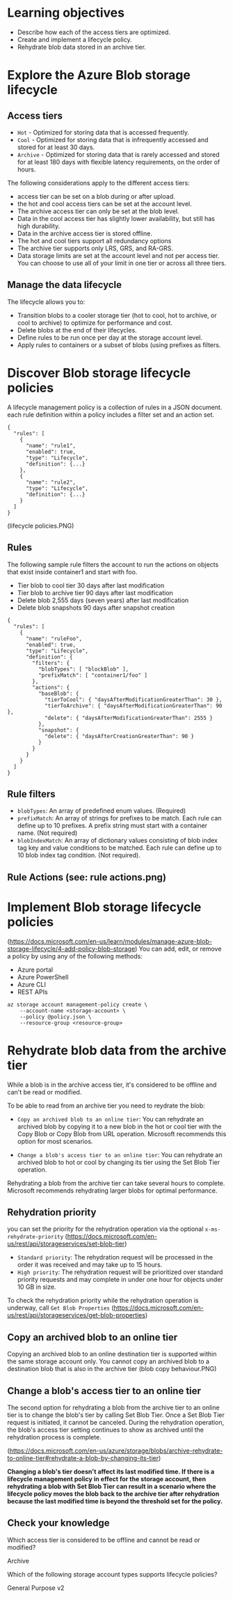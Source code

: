 # Learning objectives
- Describe how each of the access tiers are optimized.
- Create and implement a lifecycle policy.
- Rehydrate blob data stored in an archive tier.

# Explore the Azure Blob storage lifecycle

## Access tiers
- `Hot` - Optimized for storing data that is accessed frequently.
- `Cool` - Optimized for storing data that is infrequently accessed and stored for at least 30 days.
- `Archive` - Optimized for storing data that is rarely accessed and stored for at least 180 days with flexible latency requirements, on the order of hours.

The following considerations apply to the different access tiers:

- access tier can be set on a blob during or after upload.
- the hot and cool access tiers can be set at the account level.
- The archive access tier can only be set at the blob level.
- Data in the cool access tier has slightly lower availability, but still has high durability.
- Data in the archive access tier is stored offline.
- The hot and cool tiers support all redundancy options
- The archive tier supports only LRS, GRS, and RA-GRS.
- Data storage limits are set at the account level and not per access tier. You can choose to use all of your limit in one tier or across all three tiers.

## Manage the data lifecycle
The lifecycle allows you to:

- Transition blobs to a cooler storage tier (hot to cool, hot to archive, or cool to archive) to optimize for performance and cost.
- Delete blobs at the end of their lifecycles.
- Define rules to be run once per day at the storage account level.
- Apply rules to containers or a subset of blobs (using prefixes as filters.

# Discover Blob storage lifecycle policies
A lifecycle management policy is a collection of rules in a JSON document.
each rule definition within a policy includes a filter set and an action set.
```
{
  "rules": [
    {
      "name": "rule1",
      "enabled": true,
      "type": "Lifecycle",
      "definition": {...}
    },
    {
      "name": "rule2",
      "type": "Lifecycle",
      "definition": {...}
    }
  ]
}
```

(lifecycle policies.PNG)

## Rules
The following sample rule filters the account to run the actions on objects that exist inside container1 and start with foo.

- Tier blob to cool tier 30 days after last modification
- Tier blob to archive tier 90 days after last modification
- Delete blob 2,555 days (seven years) after last modification
- Delete blob snapshots 90 days after snapshot creation

```
{
  "rules": [
    {
      "name": "ruleFoo",
      "enabled": true,
      "type": "Lifecycle",
      "definition": {
        "filters": {
          "blobTypes": [ "blockBlob" ],
          "prefixMatch": [ "container1/foo" ]
        },
        "actions": {
          "baseBlob": {
            "tierToCool": { "daysAfterModificationGreaterThan": 30 },
            "tierToArchive": { "daysAfterModificationGreaterThan": 90 },
            "delete": { "daysAfterModificationGreaterThan": 2555 }
          },
          "snapshot": {
            "delete": { "daysAfterCreationGreaterThan": 90 }
          }
        }
      }
    }
  ]
}
```

## Rule filters
- `blobTypes`: An array of predefined enum values. (Required)
- `prefixMatch`: An array of strings for prefixes to be match. Each rule can define up to 10 prefixes. A prefix string must start with a container name. (Not required)
- `blobIndexMatch`: 	An array of dictionary values consisting of blob index tag key and value conditions to be matched. Each rule can define up to 10 blob index tag condition. (Not required).

## Rule Actions (see:  rule actions.png)

# Implement Blob storage lifecycle policies
(https://docs.microsoft.com/en-us/learn/modules/manage-azure-blob-storage-lifecycle/4-add-policy-blob-storage)
You can add, edit, or remove a policy by using any of the following methods:

- Azure portal
- Azure PowerShell
- Azure CLI
- REST APIs

```
az storage account management-policy create \
    --account-name <storage-account> \
    --policy @policy.json \
    --resource-group <resource-group>
```

# Rehydrate blob data from the archive tier
While a blob is in the archive access tier, it's considered to be offline and can't be read or modified. 

To be able to read from an archive tier you need to reydrate the blob:
- `Copy an archived blob to an online tier`: You can rehydrate an archived blob by copying it to a new blob in the hot or cool tier with the Copy Blob or Copy Blob from URL operation. Microsoft recommends this option for most scenarios.

- `Change a blob's access tier to an online tier`: You can rehydrate an archived blob to hot or cool by changing its tier using the Set Blob Tier operation.

Rehydrating a blob from the archive tier can take several hours to complete. Microsoft recommends rehydrating larger blobs for optimal performance. 

## Rehydration priority
you can set the priority for the rehydration operation via the optional `x-ms-rehydrate-priority` (https://docs.microsoft.com/en-us/rest/api/storageservices/set-blob-tier)

- `Standard priority`: The rehydration request will be processed in the order it was received and may take up to 15 hours.
- `High priority`: The rehydration request will be prioritized over standard priority requests and may complete in under one hour for objects under 10 GB in size.

To check the rehydration priority while the rehydration operation is underway, call `Get Blob Properties` (https://docs.microsoft.com/en-us/rest/api/storageservices/get-blob-properties)

## Copy an archived blob to an online tier
Copying an archived blob to an online destination tier is supported within the same storage account only. You cannot copy an archived blob to a destination blob that is also in the archive tier
(blob copy behaviour.PNG)

## Change a blob's access tier to an online tier
The second option for rehydrating a blob from the archive tier to an online tier is to change the blob's tier by calling Set Blob Tier. 
Once a Set Blob Tier request is initiated, it cannot be canceled. During the rehydration operation, the blob's access tier setting continues to show as archived until the rehydration process is complete.

(https://docs.microsoft.com/en-us/azure/storage/blobs/archive-rehydrate-to-online-tier#rehydrate-a-blob-by-changing-its-tier)

**Changing a blob's tier doesn't affect its last modified time. If there is a lifecycle management policy in effect for the storage account, then rehydrating a blob with Set Blob Tier can result in a scenario where the lifecycle policy moves the blob back to the archive tier after rehydration because the last modified time is beyond the threshold set for the policy.**

## Check your knowledge
Which access tier is considered to be offline and cannot be read or modified?

Archive

Which of the following storage account types supports lifecycle policies?

General Purpose v2